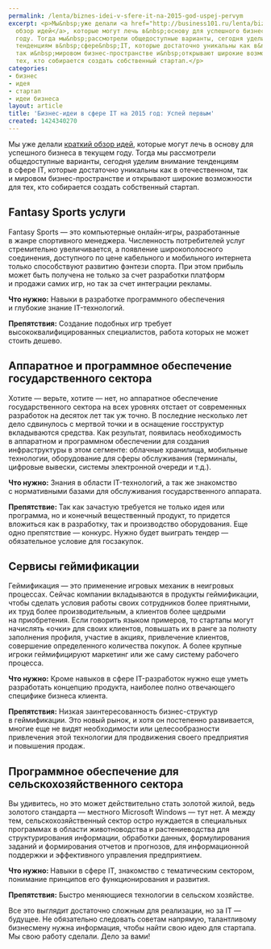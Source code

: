 ```yaml
---
permalink: /lenta/biznes-idei-v-sfere-it-na-2015-god-uspej-pervym
excerpt: <p>Мы&nbsp;уже делали <a href="http://business101.ru/lenta/biznes-idei-na-2015-god-uspej-pervym">краткий
  обзор идей</a>, которые могут лечь в&nbsp;основу для успешного бизнеса в&nbsp;текущем
  году. Тогда мы&nbsp;рассмотрели общедоступные варианты, сегодня уделим внимание
  тенденциям в&nbsp;сфере&nbsp;IT, которые достаточно уникальны как в&nbsp;отечественном,
  так и&nbsp;мировом бизнес-пространстве и&nbsp;открывают широкие возможности для
  тех, кто собирается создать собственный стартап.</p>
categories:
- бизнес
- идея
- стартап
- идеи бизнеса
layout: article
title: 'Бизнес-идеи в сфере IT на 2015 год: Успей первым'
created: 1424340270
---
```

<p>Мы&nbsp;уже делали <a href="http://business101.ru/lenta/biznes-idei-na-2015-god-uspej-pervym">краткий обзор идей</a>, которые могут лечь в&nbsp;основу для успешного бизнеса в&nbsp;текущем году. Тогда мы&nbsp;рассмотрели общедоступные варианты, сегодня уделим внимание тенденциям в&nbsp;сфере&nbsp;IT, которые достаточно уникальны как в&nbsp;отечественном, так и&nbsp;мировом бизнес-пространстве и&nbsp;открывают широкие возможности для тех, кто собирается создать собственный стартап.</p>
<h2>Fantasy Sports услуги</h2>
<p>Fantasy Sports&nbsp;— это компьютерные онлайн-игры, разработанные в&nbsp;жанре спортивного менеджера. Численность потребителей услуг стремительно увеличивается, а&nbsp;появление широкополосного соединения, доступного по&nbsp;цене кабельного и&nbsp;мобильного интернета только способствуют развитию фэнтези спорта. При этом прибыль может быть получена не&nbsp;только за&nbsp;счет разработки платформ и&nbsp;продажи самих игр, но&nbsp;так за&nbsp;счет интеграции рекламы. </p>
<p><strong>Что нужно:</strong> Навыки в&nbsp;разработке программного обеспечения и&nbsp;глубокие знание IT-технологий.</p>
<p><strong>Препятствия:</strong> Создание подобных игр требует высококвалифицированных специалистов, работа которых не&nbsp;может стоить дешево. </p>
<h2>Аппаратное и&nbsp;программное обеспечение государственного сектора</h2>
<p>Хотите&nbsp;— верьте, хотите&nbsp;— нет, но&nbsp;аппаратное обеспечение государственного сектора на&nbsp;всех уровнях отстает от&nbsp;современных разработок на&nbsp;десяток лет так уж&nbsp;точно. В&nbsp;последние несколько лет дело сдвинулось с&nbsp;мертвой точки и&nbsp;в&nbsp;оснащение госструктур вкладываются средства. Как результат, появилась необходимость в&nbsp;аппаратном и&nbsp;программном обеспечении для создания инфраструктуры в&nbsp;этом сегменте: облачные хранилища, мобильные технологии, оборудование для сферы обслуживания (терминалы, цифровые вывески, системы электронной очереди и&nbsp;т.д.).</p>
<p><strong>Что нужно:</strong> Знания в&nbsp;области IT-технологий, а&nbsp;так&nbsp;же знакомство с&nbsp;нормативными базами для обслуживания государственного аппарата.</p>
<p><strong>Препятствие: </strong>Так как зачастую требуется не&nbsp;только идея или программа, но&nbsp;и&nbsp;конечный вещественный продукт, то&nbsp;придется вложиться как в&nbsp;разработку, так и&nbsp;производство оборудования. Еще одно препятствие&nbsp;— конкурс. Нужно будет выиграть тендер&nbsp;— обязательное условие для госзакупок.</p>
<h2>Сервисы геймификации</h2>
<p>Геймификация&nbsp;— это применение игровых механик в&nbsp;неигровых процессах. Сейчас компании вкладываются в&nbsp;продукты геймификации, чтобы сделать условия работы своих сотрудников более приятными, их&nbsp;труд более производительным, а&nbsp;клиентов более щедрыми на&nbsp;приобретения. Если говорить языком примеров, то&nbsp;стартапы могут начислять «очки» для своих клиентов, повышать их&nbsp;в&nbsp;ранге за&nbsp;полноту заполнения профиля, участие в&nbsp;акциях, привлечение клиентов, совершение определенного количества покупок. А&nbsp;более крупные игроки геймифицируют маркетинг или&nbsp;же саму систему рабочего процесса. </p>
<p><strong>Что нужно:</strong> Кроме навыков в&nbsp;сфере IT-разработок нужно еще уметь разработать концепцию продукта, наиболее полно отвечающего специфике бизнеса клиента.</p>
<p><strong>Препятствия:</strong> Низкая заинтересованность бизнес-структур в&nbsp;геймификации. Это новый рынок, и&nbsp;хотя он&nbsp;постепенно развивается, многие еще не&nbsp;видят необходимости или целесообразности привлечения этой технологии для продвижения своего предприятия и&nbsp;повышения продаж.</p>
<h2>Программное обеспечение для сельскохозяйственного сектора</h2>
<p>Вы&nbsp;удивитесь, но&nbsp;это может действительно стать золотой жилой, ведь золотого стандарта&nbsp;— местного Microsoft Windows&nbsp;— тут нет. А&nbsp;между тем, сельскохозяйственный сектор остро нуждается в&nbsp;специальных программах в&nbsp;области животноводства и&nbsp;растениеводства для структурирования информации, обработки данных, формулирования заданий и&nbsp;формирования отчетов и&nbsp;прогнозов, для информационной поддержки и&nbsp;эффективного управления предприятием.</p>
<p><strong>Что нужно: </strong>Навыки в&nbsp;сфере&nbsp;IT, знакомство с&nbsp;тематическим сектором, понимание принципов его функционирования и&nbsp;развития.</p>
<p><strong>Препятствия:</strong> Быстро меняющиеся технологии в&nbsp;сельском хозяйстве. </p>
<p>Все это выглядит достаточно сложным для реализации, но&nbsp;за&nbsp;IT&nbsp;— будущее. Не&nbsp;обязательно следовать советам напрямую, талантливому бизнесмену нужна информация, чтобы найти свою идею для стартапа. Мы&nbsp;свою работу сделали. Дело за&nbsp;вами!</p>
